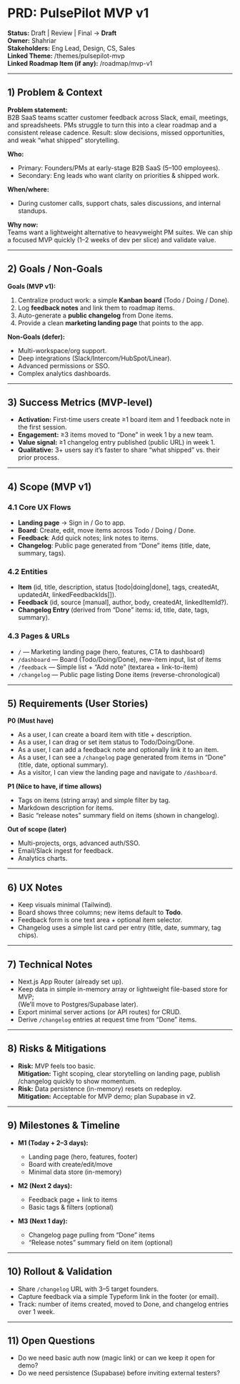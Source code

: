 # PRD: PulsePilot MVP v1

**Status:** Draft | Review | Final → **Draft**  
**Owner:** Shahriar  
**Stakeholders:** Eng Lead, Design, CS, Sales  
**Linked Theme:** /themes/pulsepilot-mvp  
**Linked Roadmap Item (if any):** /roadmap/mvp-v1

---

## 1) Problem & Context

**Problem statement:**  
B2B SaaS teams scatter customer feedback across Slack, email, meetings, and spreadsheets. PMs struggle to turn this into a clear roadmap and a consistent release cadence. Result: slow decisions, missed opportunities, and weak “what shipped” storytelling.

**Who:**  
- Primary: Founders/PMs at early-stage B2B SaaS (5–100 employees).  
- Secondary: Eng leads who want clarity on priorities & shipped work.

**When/where:**  
- During customer calls, support chats, sales discussions, and internal standups.

**Why now:**  
Teams want a lightweight alternative to heavyweight PM suites. We can ship a focused MVP quickly (1–2 weeks of dev per slice) and validate value.

---

## 2) Goals / Non-Goals

**Goals (MVP v1):**  
1. Centralize product work: a simple **Kanban board** (Todo / Doing / Done).  
2. Log **feedback notes** and link them to roadmap items.  
3. Auto-generate a **public changelog** from Done items.  
4. Provide a clean **marketing landing page** that points to the app.

**Non-Goals (defer):**  
- Multi-workspace/org support.  
- Deep integrations (Slack/Intercom/HubSpot/Linear).  
- Advanced permissions or SSO.  
- Complex analytics dashboards.

---

## 3) Success Metrics (MVP-level)

- **Activation:** First-time users create ≥1 board item and 1 feedback note in the first session.  
- **Engagement:** ≥3 items moved to “Done” in week 1 by a new team.  
- **Value signal:** ≥1 changelog entry published (public URL) in week 1.  
- **Qualitative:** 3+ users say it’s faster to share “what shipped” vs. their prior process.

---

## 4) Scope (MVP v1)

### 4.1 Core UX Flows
- **Landing page** → Sign in / Go to app.
- **Board**: Create, edit, move items across Todo / Doing / Done.
- **Feedback**: Add quick notes; link notes to items.
- **Changelog**: Public page generated from “Done” items (title, date, summary, tags).

### 4.2 Entities
- **Item** (id, title, description, status [todo|doing|done], tags, createdAt, updatedAt, linkedFeedbackIds[]).  
- **Feedback** (id, source [manual], author, body, createdAt, linkedItemId?).  
- **Changelog Entry** (derived from “Done” items: id, title, date, tags, summary).

### 4.3 Pages & URLs
- `/` — Marketing landing page (hero, features, CTA to dashboard)  
- `/dashboard` — Board (Todo/Doing/Done), new-item input, list of items  
- `/feedback` — Simple list + “Add note” (textarea + link-to-item)  
- `/changelog` — Public page listing Done items (reverse-chronological)  

---

## 5) Requirements (User Stories)

**P0 (Must have)**  
- As a user, I can create a board item with title + description.  
- As a user, I can drag or set item status to Todo/Doing/Done.  
- As a user, I can add a feedback note and optionally link it to an item.  
- As a user, I can see a `/changelog` page generated from items in “Done” (title, date, optional summary).  
- As a visitor, I can view the landing page and navigate to `/dashboard`.

**P1 (Nice to have, if time allows)**  
- Tags on items (string array) and simple filter by tag.  
- Markdown description for items.  
- Basic “release notes” summary field on items (shown in changelog).

**Out of scope (later)**  
- Multi-projects, orgs, advanced auth/SSO.  
- Email/Slack ingest for feedback.  
- Analytics charts.

---

## 6) UX Notes

- Keep visuals minimal (Tailwind).  
- Board shows three columns; new items default to **Todo**.  
- Feedback form is one text area + optional item selector.  
- Changelog uses a simple list card per entry (title, date, summary, tag chips).

---

## 7) Technical Notes

- Next.js App Router (already set up).  
- Keep data in simple in-memory array or lightweight file-based store for MVP;  
  (We’ll move to Postgres/Supabase later).  
- Export minimal server actions (or API routes) for CRUD.  
- Derive `/changelog` entries at request time from “Done” items.

---

## 8) Risks & Mitigations

- **Risk:** MVP feels too basic.  
  **Mitigation:** Tight scoping, clear storytelling on landing page, publish /changelog quickly to show momentum.  
- **Risk:** Data persistence (in-memory) resets on redeploy.  
  **Mitigation:** Acceptable for MVP demo; plan Supabase in v2.

---

## 9) Milestones & Timeline

- **M1 (Today + 2–3 days):**  
  - Landing page (hero, features, footer)  
  - Board with create/edit/move  
  - Minimal data store (in-memory)  

- **M2 (Next 2 days):**  
  - Feedback page + link to items  
  - Basic tags & filters (optional)

- **M3 (Next 1 day):**  
  - Changelog page pulling from “Done” items  
  - “Release notes” summary field on item (optional)

---

## 10) Rollout & Validation

- Share `/changelog` URL with 3–5 target founders.  
- Capture feedback via a simple Typeform link in the footer (or email).  
- Track: number of items created, moved to Done, and changelog entries over 1 week.

---

## 11) Open Questions

- Do we need basic auth now (magic link) or can we keep it open for demo?  
- Do we need persistence (Supabase) before inviting external testers?

